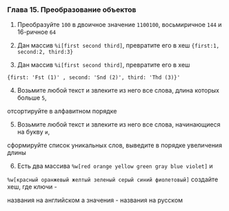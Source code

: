 ### Глава 15. Преобразование объектов

1. Преобразуйте ```100``` в двоичное значение ```1100100```, восьмиричное ```144``` и 16-ричное ```64```

2.  Дан массив ```%i[first second third]```, превратите его в хеш ```{first:1, second:2, third:3}```

3.  Дан массив ```%i[first second third]```, превратите его в хеш

```{first: 'Fst (1)' , second: 'Snd (2)', third: 'Thd (3)}'```

4. Возьмите любой текст и звлеките из него все слова, длина которых больше ```5```,

отсортируйте в алфавитном порядке

5. Возьмите любой текст и звлеките из него все слова, начинающиеся на букву ```и```,

сформируйте список уникальных слов, выведите в порядке увеличения длины

6. Есть два массива ```%w[red orange yellow green gray blue violet]``` и

```%w[красный оранжевый желтый зеленый серый синий фиолетовый]``` создайте хеш, где ключи -

названия на английском а значения - названия на русском
